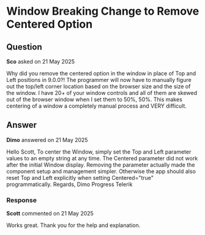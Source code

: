 # Window Breaking Change to Remove Centered Option

## Question

**Sco** asked on 21 May 2025

Why did you remove the centered option in the window in place of Top and Left positions in 9.0.0?! The programmer will now have to manually figure out the top/left corner location based on the browser size and the size of the window. I have 20+ of your window controls and all of them are skewed out of the browser window when I set them to 50%, 50%. This makes centering of a window a completely manual process and VERY difficult.

## Answer

**Dimo** answered on 21 May 2025

Hello Scott, To center the Window, simply set the Top and Left parameter values to an empty string at any time. The Centered parameter did not work after the initial Window display. Removing the parameter actually made the component setup and management simpler. Otherwise the app should also reset Top and Left explicitly when setting Centered="true" programmatically. Regards, Dimo Progress Telerik

### Response

**Scott** commented on 21 May 2025

Works great. Thank you for the help and explanation.
